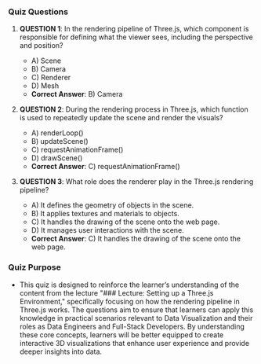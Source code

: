 ### Quiz Questions ###

1. **QUESTION 1**: In the rendering pipeline of Three.js, which component is responsible for defining what the viewer sees, including the perspective and position?
   - A) Scene
   - B) Camera
   - C) Renderer
   - D) Mesh
   - **Correct Answer**: B) Camera

2. **QUESTION 2**: During the rendering process in Three.js, which function is used to repeatedly update the scene and render the visuals?
   - A) renderLoop()
   - B) updateScene()
   - C) requestAnimationFrame()
   - D) drawScene()
   - **Correct Answer**: C) requestAnimationFrame()

3. **QUESTION 3**: What role does the renderer play in the Three.js rendering pipeline?
   - A) It defines the geometry of objects in the scene.
   - B) It applies textures and materials to objects.
   - C) It handles the drawing of the scene onto the web page.
   - D) It manages user interactions with the scene.
   - **Correct Answer**: C) It handles the drawing of the scene onto the web page.

### Quiz Purpose ###
- This quiz is designed to reinforce the learner’s understanding of the content from the lecture "### Lecture: Setting up a Three.js Environment," specifically focusing on how the rendering pipeline in Three.js works. The questions aim to ensure that learners can apply this knowledge in practical scenarios relevant to Data Visualization and their roles as Data Engineers and Full-Stack Developers. By understanding these core concepts, learners will be better equipped to create interactive 3D visualizations that enhance user experience and provide deeper insights into data.